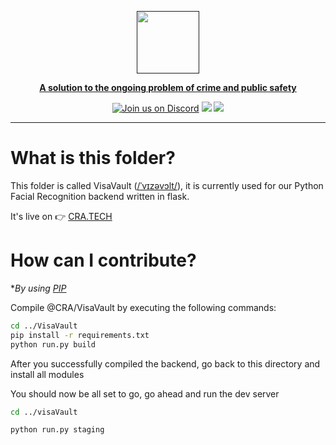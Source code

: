 
  <a href=""><p align="center">
<img height=100 src="https://github.com/GarretTomlin/CrimeStop-Analytics/blob/staging/docs/logo.png"/>
<p align="center">
  <strong>A solution to the ongoing problem of crime and public safety</strong>
</p>
  <p align="center">
  <a href="https://discord.gg/QCGtwgnj"><img alt="Join us on Discord" src="https://img.shields.io/discord/1087405055403106344?color=AA0000&logo=discord&logoColor=white"></a>
<img src="https://img.shields.io/github/license/garrettomlin/crimeStop-Analytics?color=AA0000&logoColor=5B5B5B">
<img src="https://img.shields.io/github/contributors/garrettomlin/CrimeStop-Analytics?color=AA0000">

</p>

---

# What is this folder?

This folder is called VisaVault ([/ˈvɪzəvɔlt/](https://www.merriam-webster.com/dictionary/visage)), it is currently used for our Python Facial Recognition backend written in flask.

It's live on 👉 [CRA.TECH](https://www.crimestop-analytics.tech/)

# How can I contribute?

**By  using [PIP](https://pypi.org/project/pip//)*

Compile @CRA/VisaVault by executing the following commands:

```bash
cd ../VisaVault
pip install -r requirements.txt
python run.py build

```


After you successfully compiled the backend, go back to this directory and install all modules

You should now be all set to go, go ahead and run the dev server

```bash
cd ../visaVault

python run.py staging
```